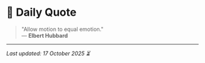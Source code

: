 # 📜 Daily Quote

> "Allow motion to equal emotion."  
> — **Elbert Hubbard**

---

_Last updated: 17 October 2025 ⏳_
